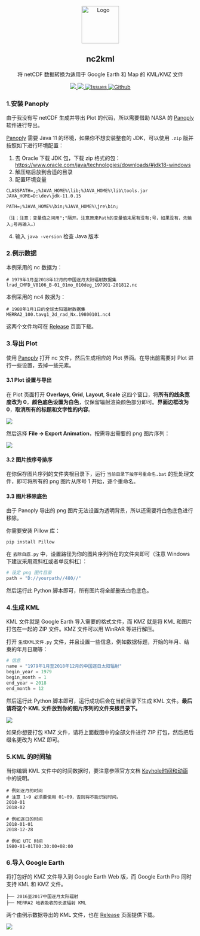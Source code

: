 <p align="center">
 <img width="100px" src="assets/satellite.svg" align="center" alt="Logo" />
 <h2 align="center">nc2kml</h2>
 <p align="center">将 netCDF 数据转换为适用于 Google Earth 和 Map 的 KML/KMZ 文件</p>
</p>
<p align="center">
  <a href="https://www.giss.nasa.gov/tools/panoply/download/">
      <img src="https://img.shields.io/badge/Panoply-5.11-blue.svg">
  </a>
  <a href="https://github.com/pudding0503/nc2kml/releases">
  	<img src="https://img.shields.io/github/v/release/pudding0503/nc2kml?label=version" />
  </a>
  <a href="https://github.com/pudding0503/nc2kml/issues">
  	<img alt="Issues" src="https://img.shields.io/github/issues/pudding0503/my-git-bash.svg?color=F48D73">
  </a>
  <a href="https://github.com/pudding0503/nc2kml/blob/main/LICENSE">
  	<img alt="Github" src="https://img.shields.io/github/license/pudding0503/my-git-bash.svg?logo=github">
  </a>
</p>


### 1.安装 Panoply

由于我没有写 netCDF 生成并导出 Plot 的代码，所以需要借助 NASA 的 [Panoply](https://www.giss.nasa.gov/tools/panoply/download/) 软件进行导出。

[Panoply](https://www.giss.nasa.gov/tools/panoply/download/) 需要 Java 11 的环境，如果你不想安装整套的 JDK，可以使用 `.zip` 版并按照如下进行环境配置：

1. 去 Oracle 下载 JDK 包，下载 zip 格式的包：https://www.oracle.com/java/technologies/downloads/#jdk18-windows
2. 解压缩后放到合适的目录
3. 配置环境变量

```
CLASSPATH=,;%JAVA_HOME%\lib;%JAVA_HOME%\lib\tools.jar
JAVA_HOME=D:\dev\jdk-11.0.15

PATH=;%JAVA_HOME%\bin;%JAVA_HOME%\jre\bin;

（注：注意：变量值之间用";"隔开。注意原来Path的变量值末尾有没有;号，如果没有，先输入;号再输入。）
```

4. 输入 `java -version` 检查 Java 版本

### 2.例示数据

本例采用的 nc 数据为：

```
# 1979年1月至2018年12月的中国逐月太阳辐射数据集
lrad_CMFD_V0106_B-01_01mo_010deg_197901-201812.nc
```

本例采用的 nc4 数据为：

```
# 1980年1月1日的全球太阳辐射数据集
MERRA2_100.tavg1_2d_rad_Nx.19800101.nc4
```

这两个文件均可在 [Release](https://github.com/pudding0503/nc2kml/releases) 页面下载。

### 3.导出 Plot

使用 [Panoply](https://www.giss.nasa.gov/tools/panoply/download/) 打开 nc 文件，然后生成相应的 Plot 界面。在导出前需要对 Plot 进行一些设置，去掉一些元素。

#### 3.1 Plot 设置与导出

在 Plot 页面打开 **Overlays**, **Grid**, **Layout**, **Scale** 这四个窗口，将**所有的线条宽度改为 0**，**颜色底色设置为白色**，仅保留辐射渲染颜色部分即可。**界面边框改为 0**，**取消所有的标题和文字性的内容**。

![](assets/screenshots-1.png)

然后选择 **File -> Export Animation**，按需导出需要的 png 图片序列：

![](assets/screenshots-2.png)

#### 3.2 图片按序号排序

在你保存图片序列的文件夹根目录下，运行 `当前目录下按序号重命名.bat` 的批处理文件，即可将所有的 png 图片从序号 1 开始，逐个重命名。

#### 3.3 图片移除底色

由于 Panoply 导出的 png 图片无法设置为透明背景，所以还需要将白色底色进行移除。

你需要安装 Pillow 库：

```shell
pip install Pillow 
```

在 `去除白底.py` 中，设置路径为你的图片序列所在的文件夹即可（注意 Windows 下建议采用双斜杠或者单反斜杠）：

```python
# 设定 png 图片目录
path = "D://yourpath//480//"
```

然后运行此 Python 脚本即可，所有图片将全部删去白色底色。

### 4.生成 KML

KML 文件就是 Google Earth 导入需要的格式文件，而 KMZ 就是将 KML 和图片打包在一起的 ZIP 文件。KMZ 文件可以用 WinRAR 等进行解压。

打开 `生成KML文件.py` 文件，并且设置一些信息，例如数据标题，开始的年月、结束的年月日期等：

```python
# 信息
name = "1979年1月至2018年12月的中国逐日太阳辐射"
begin_year = 1979
begin_month = 1
end_year = 2018
end_month = 12
```

然后运行此 Python 脚本即可，运行成功后会在当前目录下生成 KML 文件。**最后请将这个 KML 文件放到你的图片序列的文件夹根目录下。**

![](assets/screenshots-3.png)

如果你想要打包 KMZ 文件，请将上面截图中的全部文件进行 ZIP 打包，然后把后缀名更改为 KMZ 即可。

### 5.KML 的时间轴

当你编辑 KML 文件中的时间数据时，要注意参照官方文档 [Keyhole时间和动画](https://developers.google.com/kml/documentation/time?hl=zh_cn#timespans--) 中的说明。

```
# 例如逐月的时间
# 注意 1~9 必须要使用 01~09，否则将不能识别时间。
2018-01
2018-02

# 例如逐日的时间
2018-01-01
2018-12-28

# 例如 UTC 时间
1980-01-01T00:30:00+08:00
```

### 6.导入 Google Earth

将打包好的 KMZ 文件导入到 Google Earth Web 版，而 Google Earth Pro 同时支持 KML 和 KMZ 文件。

```
├── 2016至2017中国逐月太阳辐射
├── MERRA2 地表吸收的长波辐射 KML
```

两个由例示数据导出的 KML 文件，也在 [Release](https://github.com/pudding0503/nc2kml/releases) 页面提供下载。

![](assets/screenshots-4.gif)
